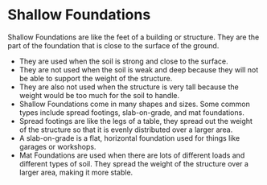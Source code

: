 # Shallow Foundations

Shallow Foundations are like the feet of a building or structure. They are the part of the foundation that is close to the surface of the ground. 

- They are used when the soil is strong and close to the surface. 
- They are not used when the soil is weak and deep because they will not be able to support the weight of the structure. 
- They are also not used when the structure is very tall because the weight would be too much for the soil to handle. 
- Shallow Foundations come in many shapes and sizes. Some common types include spread footings, slab-on-grade, and mat foundations. 
- Spread footings are like the legs of a table, they spread out the weight of the structure so that it is evenly distributed over a larger area. 
- A slab-on-grade is a flat, horizontal foundation used for things like garages or workshops. 
- Mat Foundations are used when there are lots of different loads and different types of soil. They spread the weight of the structure over a larger area, making it more stable.
